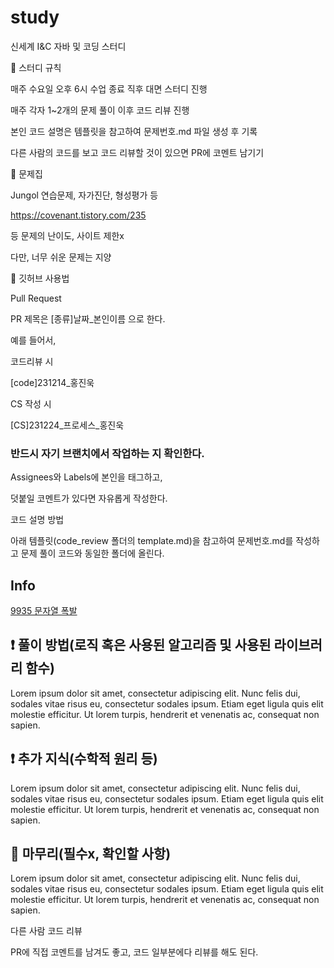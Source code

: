 # study
신세계 I&amp;C 자바 및 코딩 스터디


📘 스터디 규칙

매주 수요일 오후 6시 수업 종료 직후 대면 스터디 진행

매주 각자 1~2개의 문제 풀이 이후 코드 리뷰 진행

본인 코드 설명은 템플릿을 참고하여 문제번호.md 파일 생성 후 기록

다른 사람의 코드를 보고 코드 리뷰할 것이 있으면 PR에 코멘트 남기기

📘 문제집

Jungol 연습문제, 자가진단, 형성평가 등

https://covenant.tistory.com/235

등 문제의 난이도, 사이트 제한x

다만, 너무 쉬운 문제는 지양


📘 깃허브 사용법


Pull Request

PR 제목은 [종류]날짜_본인이름 으로 한다.

예를 들어서,

코드리뷰 시

[code]231214_홍진욱

CS 작성 시

[CS]231224_프로세스_홍진욱

### 반드시 자기 브랜치에서 작업하는 지 확인한다.

Assignees와 Labels에 본인을 태그하고,

덧붙일 코멘트가 있다면 자유롭게 작성한다.

코드 설명 방법

아래 템플릿(code_review 폴더의 template.md)을 참고하여 문제번호.md를 작성하고 문제 풀이 코드와 동일한 폴더에 올린다.


## Info

<a href="https://www.acmicpc.net/problem/9935" rel="nofollow">9935 문자열 폭발</a>

## ❗ 풀이 방법(로직 혹은 사용된 알고리즘 및 사용된 라이브러리 함수)

Lorem ipsum dolor sit amet, consectetur adipiscing elit. Nunc felis dui, sodales vitae risus eu, consectetur sodales ipsum. Etiam eget ligula quis elit molestie efficitur. Ut lorem turpis, hendrerit et venenatis ac, consequat non sapien.

## ❗ 추가 지식(수학적 원리 등)

Lorem ipsum dolor sit amet, consectetur adipiscing elit. Nunc felis dui, sodales vitae risus eu, consectetur sodales ipsum. Etiam eget ligula quis elit molestie efficitur. Ut lorem turpis, hendrerit et venenatis ac, consequat non sapien.

## 🙂 마무리(필수x, 확인할 사항)

Lorem ipsum dolor sit amet, consectetur adipiscing elit. Nunc felis dui, sodales vitae risus eu, consectetur sodales ipsum. Etiam eget ligula quis elit molestie efficitur. Ut lorem turpis, hendrerit et venenatis ac, consequat non sapien.


다른 사람 코드 리뷰

PR에 직접 코멘트를 남겨도 좋고, 코드 일부분에다 리뷰를 해도 된다.
